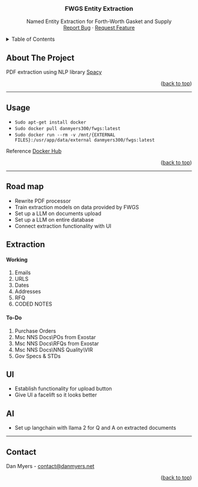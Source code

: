<!-- PROJECT LOGO -->
<br />
<div align="center">
  <!-- <a href="https://github.com/othneildrew/Best-README-Template">
    <img src="images/logo.png" alt="Logo" width="80" height="80">
  </a> -->

  <h3 align="center">FWGS Entity Extraction</h3>

  <p align="center">
    Named Entity Extraction for Forth-Worth Gasket and Supply
    <br />
    <a href="https://github.com/DanMyers300/FWGS/issues">Report Bug</a>
    ·
    <a href="https://github.com/DanMyers300/FWGS/issues">Request Feature</a>
  </p>
</div>



<!-- TABLE OF CONTENTS -->
<details>
  <summary>Table of Contents</summary>
  <ol>
    <li>
      <a href="#about-the-project">About The Project</a>
    </li>
    <li><a href="#usage">Usage</a></li>
    <li><a href="#roadmap">Roadmap</a></li>
    <li><a href="#files">File Contents</li>
    <li><a href="#contact">Contact</a></li>
    <li><a href="#license">License</a></li>
  </ol>
</details>



<!-- ABOUT THE PROJECT -->
## About The Project

PDF extraction using NLP library [Spacy](https://spacy.io/api)

<p align="right">(<a href="#readme-top">back to top</a>)</p>

---
<!-- USAGE EXAMPLES -->
## Usage

- `Sudo apt-get install docker`
- `Sudo docker pull danmyers300/fwgs:latest`
- `Sudo docker run --rm -v /mnt/{EXTERNAL FILES}:/usr/app/data/external danmyers300/fwgs:latest`

Reference [Docker Hub](https://hub.docker.com/repository/docker/danmyers300/fwgs/general)
<p align="right">(<a href="#readme-top">back to top</a>)</p>


---
<!-- ROAD MAP -->
## Road map

- Rewrite PDF processor
- Train extraction models on data provided by FWGS
- Set up a LLM on documents upload
- Set up a LLM on entire database
- Connect extraction functionality with UI

## Extraction
#### Working
1. Emails
2. URLS
3. Dates
4. Addresses
5. RFQ
6. CODED NOTES

#### To-Do
1. Purchase Orders
2. Msc NNS Docs\POs from Exostar
3. Msc NNS Docs\RFQs from Exostar
4. Msc NNS Docs\NNS Quality\VIR
5. Gov Specs & STDs

## UI
- Establish functionality for upload button
- Give UI a facelift so it looks better

## AI
- Set up langchain with llama 2 for Q and A on extracted documents
---
<!-- CONTACT -->
## Contact

Dan Myers - contact@danmyers.net

<p align="right">(<a href="#readme-top">back to top</a>)</p>
